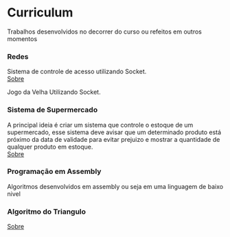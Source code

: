 # Curriculum
Trabalhos desenvolvidos no decorrer do curso ou refeitos em outros momentos

### Redes<br>

Sistema de controle de acesso utilizando Socket.<br>
 <a href="https://github.com/andreasjose/Curriculum/tree/master/Sistema%20de%20identifica%C3%A7%C3%A3o">Sobre</a>

Jogo da Velha Utilizando Socket.<br>

### Sistema de Supermercado<br>
A principal ideia é criar um sistema que controle o estoque de um supermercado, esse sistema deve avisar que um determinado produto está próximo da data de validade para evitar prejuizo e mostrar a quantidade de qualquer produto em estoque.<br>
 <a href="https://github.com/andreasjose/Curriculum/tree/master/Sistema%20de%20Controle%20de%20Estoque">Sobre</a>


### Programação em Assembly<br>
Algoritmos desenvolvidos em assembly ou seja em uma linguagem de baixo nivel<br>
### Algoritmo do Triangulo
<a href="https://github.com/andreasjose/Curriculum/tree/master/Programacao_assembly">Sobre</a>
